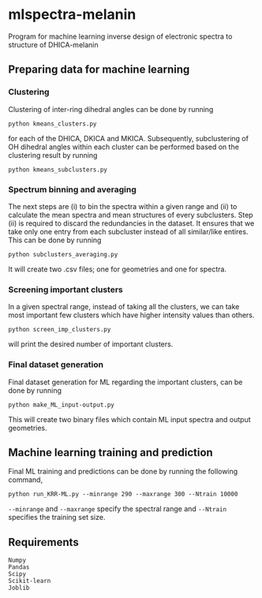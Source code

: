 # mlspectra-melanin
Program for machine learning inverse design of electronic spectra to structure of DHICA-melanin
## Preparing data for machine learning
### Clustering
Clustering of inter-ring dihedral angles can be done by running 
```
python kmeans_clusters.py
```
for each of the DHICA, DKICA and MKICA.
Subsequently, subclustering of OH dihedral angles within each cluster can be performed based on the clustering result by running 
```
python kmeans_subclusters.py
```
### Spectrum binning and averaging
The next steps are (i) to bin the spectra within a given range and (ii) to calculate the mean spectra and mean structures of every subclusters. Step (ii) is required to discard the redundancies in the dataset. It ensures that we take only one entry from each subcluster instead of all similar/like entires. 
This can be done by running 
```
python subclusters_averaging.py
```
It will create two .csv files; one for geometries and one for spectra.
### Screening important clusters
In a given spectral range, instead of taking all the clusters, we can take most important few clusters which have higher intensity values than others. 
```
python screen_imp_clusters.py
```
will print the desired number of important clusters.
### Final dataset generation
Final dataset generation for ML regarding the important clusters, can be done by running 
```
python make_ML_input-output.py
```
This will create two binary files which contain ML input spectra and output geometries.
## Machine learning training and prediction
Final ML training and predictions can be done by running the following command, 
```
python run_KRR-ML.py --minrange 290 --maxrange 300 --Ntrain 10000
```
`--minrange` and `--maxrange` specify the spectral range and `--Ntrain` specifies the training set size.
## Requirements
```
Numpy
Pandas
Scipy
Scikit-learn
Joblib
```
